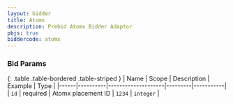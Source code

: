 ```yaml
---
layout: bidder
title: Atomx
description: Prebid Atomx Bidder Adaptor
pbjs: true
biddercode: atomx
---
```


### Bid Params

{: .table .table-bordered .table-striped }
| Name | Scope    | Description        | Example | Type      |
|------|----------|--------------------|---------|-----------|
| `id` | required | Atomx placement ID | `1234`  | `integer` |
